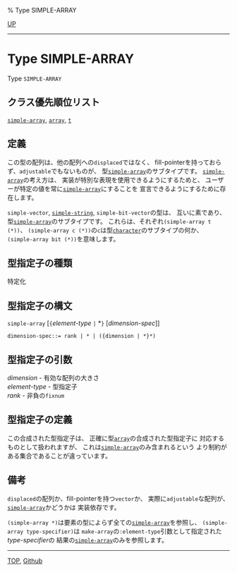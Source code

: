% Type SIMPLE-ARRAY

[UP](15.2.html)  

---

# Type **SIMPLE-ARRAY**


Type `SIMPLE-ARRAY`


## クラス優先順位リスト

[`simple-array`](15.2.simple-array.html),
[`array`](15.2.array.html),
[`t`](4.4.t-system-class.html)


## 定義

この型の配列は、他の配列への`displaced`ではなく、
fill-pointerを持っておらず、`adjustable`でもないものが、
型[`simple-array`](15.2.simple-array.html)のサブタイプです。
[`simple-array`](15.2.simple-array.html)の考え方は、
実装が特別な表現を使用できるようにするためと、
ユーザーが特定の値を常に[`simple-array`](15.2.simple-array.html)にすることを
宣言できるようにするために存在します。

`simple-vector`, [`simple-string`](16.2.simple-string.html), `simple-bit-vector`の型は、
互いに素であり、型[`simple-array`](15.2.simple-array.html)のサブタイプです。
これらは、それぞれ`(simple-array t (*))`、
`(simple-array c (*))`の`c`は型[`character`](13.2.character-system-class.html)のサブタイプの何か、
`(simple-array bit (*))`を意味します。


## 型指定子の種類

特定化


## 型指定子の構文

`simple-array` [`{`*element-type* `|` \*`}` [*dimension-spec*]]

```
dimension-spec::= rank | * | ({dimension | *}*) 
```


## 型指定子の引数

*dimension* - 有効な配列の大きさ  
*element-type* - 型指定子  
*rank* - 非負の`fixnum`  


## 型指定子の定義


この合成された型指定子は、
正確に型[`array`](15.2.array.html)の合成された型指定子に
対応するものとして扱われますが、
これは[`simple-array`](15.2.simple-array.html)のみ含まれるという
より制約がある集合であることが違っています。


## 備考

`displaced`の配列か、fill-pointerを持つ`vector`か、
実際に`adjustable`な配列が、[`simple-array`](15.2.simple-array.html)かどうかは
実装依存です。

`(simple-array *)`は要素の型によらず全ての[`simple-array`](15.2.simple-array.html)を参照し、
`(simple-array type-specifier)`は
`make-array`の`:element-type`引数として指定された*type-specifier*の
結果の[`simple-array`](15.2.simple-array.html)のみを参照します。


---
[TOP](index.html),  [Github](https://github.com/nptcl/npt-japanese)

